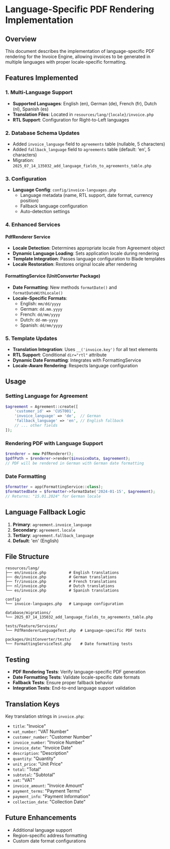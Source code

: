 # Language-Specific PDF Rendering Implementation

## Overview

This document describes the implementation of language-specific PDF rendering for the Invoice Engine, allowing invoices to be generated in multiple languages with proper locale-specific formatting.

## Features Implemented

### 1. Multi-Language Support
- **Supported Languages**: English (en), German (de), French (fr), Dutch (nl), Spanish (es)
- **Translation Files**: Located in `resources/lang/{locale}/invoice.php`
- **RTL Support**: Configuration for Right-to-Left languages

### 2. Database Schema Updates
- Added `invoice_language` field to `agreements` table (nullable, 5 characters)
- Added `fallback_language` field to `agreements` table (default: 'en', 5 characters)
- Migration: `2025_07_14_135032_add_language_fields_to_agreements_table.php`

### 3. Configuration
- **Language Config**: `config/invoice-languages.php`
  - Language metadata (name, RTL support, date format, currency position)
  - Fallback language configuration
  - Auto-detection settings

### 4. Enhanced Services

#### PdfRenderer Service
- **Locale Detection**: Determines appropriate locale from Agreement object
- **Dynamic Language Loading**: Sets application locale during rendering
- **Template Integration**: Passes language configuration to Blade templates
- **Locale Restoration**: Restores original locale after rendering

#### FormattingService (UnitConverter Package)
- **Date Formatting**: New methods `formatDate()` and `formatDateWithLocale()`
- **Locale-Specific Formats**:
  - English: `mm/dd/yyyy`
  - German: `dd.mm.yyyy`
  - French: `dd/mm/yyyy`
  - Dutch: `dd-mm-yyyy`
  - Spanish: `dd/mm/yyyy`

### 5. Template Updates
- **Translation Integration**: Uses `__('invoice.key')` for all text elements
- **RTL Support**: Conditional `dir="rtl"` attribute
- **Dynamic Date Formatting**: Integrates with FormattingService
- **Locale-Aware Rendering**: Respects language configuration

## Usage

### Setting Language for Agreement
```php
$agreement = Agreement::create([
    'customer_id' => 'CUST001',
    'invoice_language' => 'de',  // German
    'fallback_language' => 'en', // English fallback
    // ... other fields
]);
```

### Rendering PDF with Language Support
```php
$renderer = new PdfRenderer();
$pdfPath = $renderer->render($invoiceData, $agreement);
// PDF will be rendered in German with German date formatting
```

### Date Formatting
```php
$formatter = app(FormattingService::class);
$formattedDate = $formatter->formatDate('2024-01-15', $agreement);
// Returns: "15.01.2024" for German locale
```

## Language Fallback Logic

1. **Primary**: `agreement.invoice_language`
2. **Secondary**: `agreement.locale`
3. **Tertiary**: `agreement.fallback_language`
4. **Default**: 'en' (English)

## File Structure

```
resources/lang/
├── en/invoice.php          # English translations
├── de/invoice.php          # German translations
├── fr/invoice.php          # French translations
├── nl/invoice.php          # Dutch translations
└── es/invoice.php          # Spanish translations

config/
└── invoice-languages.php   # Language configuration

database/migrations/
└── 2025_07_14_135032_add_language_fields_to_agreements_table.php

tests/Feature/Services/
└── PdfRendererLanguageTest.php  # Language-specific PDF tests

packages/UnitConverter/tests/
└── FormattingServiceTest.php    # Date formatting tests
```

## Testing

- **PDF Rendering Tests**: Verify language-specific PDF generation
- **Date Formatting Tests**: Validate locale-specific date formats
- **Fallback Tests**: Ensure proper fallback behavior
- **Integration Tests**: End-to-end language support validation

## Translation Keys

Key translation strings in `invoice.php`:
- `title`: "Invoice"
- `vat_number`: "VAT Number"
- `customer_number`: "Customer Number"
- `invoice_number`: "Invoice Number"
- `invoice_date`: "Invoice Date"
- `description`: "Description"
- `quantity`: "Quantity"
- `unit_price`: "Unit Price"
- `total`: "Total"
- `subtotal`: "Subtotal"
- `vat`: "VAT"
- `invoice_amount`: "Invoice Amount"
- `payment_terms`: "Payment Terms"
- `payment_info`: "Payment Information"
- `collection_date`: "Collection Date"

## Future Enhancements

- Additional language support
- Region-specific address formatting
- Custom date format configurations